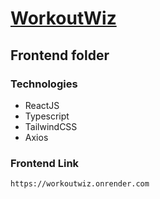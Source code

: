# [WorkoutWiz](https://github.com/alejandro-mancebo/workoutwiz/blob/main/README.md)

## Frontend folder

### Technologies
-	ReactJS
-	Typescript
-	TailwindCSS
-	Axios

### Frontend Link
```
https://workoutwiz.onrender.com
```
	


